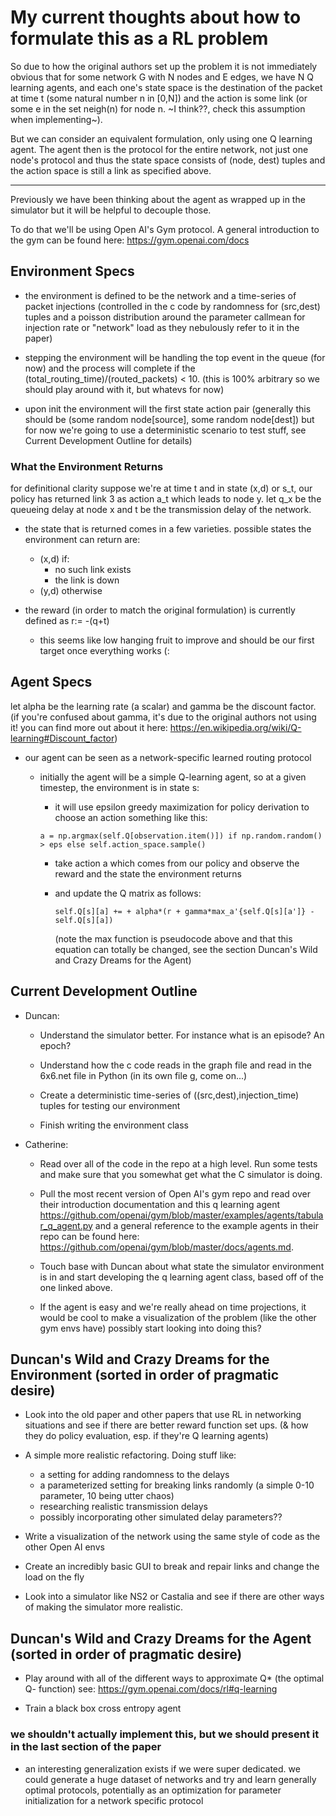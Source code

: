 # My current thoughts about how to formulate this as a RL problem

So due to how the original authors set up the problem it is not immediately obvious that for some network G with N nodes and E edges, we have N Q learning agents, and each one's state space is the destination of the packet at time t (some natural number n in [0,N]) and the action is some link (or some e in the set neigh(n) for node n. ~I think??, check this assumption when implementing~).

But we can consider an equivalent formulation, only using one Q learning agent. The agent then is the protocol for the entire network, not just one node's protocol and thus the state space consists of (node, dest) tuples and the action space is still a link as specified above.

--------------------------------------------------------------------------------

Previously we have been thinking about the agent as wrapped up in the simulator but it will be helpful to decouple those.

To do that we'll be using Open AI's Gym protocol. A general introduction to the gym can be found here:
https://gym.openai.com/docs

## Environment Specs
- the environment is defined to be the network and a time-series of packet injections (controlled in the c code by randomness for (src,dest) tuples and a poisson distribution around the parameter callmean for injection rate or "network" load as they nebulously refer to it in the paper)

- stepping the environment will be handling the top event in the queue (for now) and the process will complete if the (total_routing_time)/(routed_packets) < 10. (this is 100% arbitrary so we should play around with it, but whatevs for now)

- upon init the environment will the first state action pair (generally this should be (some random node[source], some random node[dest]) but for now we're going to use a deterministic scenario to test stuff, see Current Development Outline for details)

### What the Environment Returns
for definitional clarity suppose we're at time t and in state (x,d) or s_t, our policy has returned link 3 as action a_t which leads to node y. let q_x be the queueing delay at node x and t be the transmission delay of the network.   

- the state that is returned comes in a few varieties.
possible states the environment can return are:
  - (x,d) if:
    - no such link exists
    - the link is down
  - (y,d) otherwise

- the reward (in order to match the original formulation) is currently defined as r:= -(q+t)
  - this seems like low hanging fruit to improve and should be our first target once everything works (:  


## Agent Specs
let alpha be the learning rate (a scalar) and gamma be the discount factor. (if you're confused about gamma, it's due to the original authors not using it! you can find more out about it here: https://en.wikipedia.org/wiki/Q-learning#Discount_factor)

- our agent can be seen as a network-specific learned routing protocol

  - initially the agent will be a simple Q-learning agent, so at a given timestep, the environment is in state s:

    - it will use epsilon greedy maximization for policy derivation to choose an action
     something like this:
     ```
     a = np.argmax(self.Q[observation.item()]) if np.random.random() > eps else self.action_space.sample()
     ```

    - take action a which comes from our policy and observe the reward and the state the environment returns

    - and update the Q matrix as follows:
      ```
      self.Q[s][a] += + alpha*(r + gamma*max_a'{self.Q[s][a']} - self.Q[s][a])
      ```
      (note the max function is pseudocode above and that this equation can totally be changed, see the section Duncan's Wild and Crazy Dreams for the Agent)



## Current Development Outline
  - Duncan:
    - Understand the simulator better. For instance what is an episode? An epoch?

    - Understand how the c code reads in the graph file and read in the 6x6.net file in Python (in its own file g, come on...)

    - Create a deterministic time-series of ((src,dest),injection_time) tuples for testing our environment

    - Finish writing the environment class


  - Catherine:
    - Read over all of the code in the repo at a high level. Run some tests and make sure that you somewhat get what the C simulator is doing.

    - Pull the most recent version of Open AI's gym repo and read over their introduction documentation and this q learning agent https://github.com/openai/gym/blob/master/examples/agents/tabular_q_agent.py and a general reference to the example agents in their repo can be found here: https://github.com/openai/gym/blob/master/docs/agents.md.

    - Touch base with Duncan about what state the simulator environment is in and start developing the q learning agent class, based off of the one linked above.

    - If the agent is easy and we're really ahead on time projections, it would be cool to make a visualization of the problem (like the other gym envs have) possibly start looking into doing this?   


## Duncan's Wild and Crazy Dreams for the Environment (sorted in order of pragmatic desire)

- Look into the old paper and other papers that use RL in networking situations and see if there are better reward function set ups. (& how they do policy evaluation, esp. if they're Q learning agents)

- A simple more realistic refactoring. Doing stuff like:
  - a setting for adding randomness to the delays
  - a parameterized setting for breaking links randomly (a simple 0-10 parameter, 10 being utter chaos)
  - researching realistic transmission delays
  - possibly incorporating other simulated delay parameters??  

- Write a visualization of the network using the same style of code as the other Open AI envs

- Create an incredibly basic GUI to break and repair links and change the load on the fly

- Look into a simulator like NS2 or Castalia and see if there are other ways of making the simulator more realistic.    


## Duncan's Wild and Crazy Dreams for the Agent (sorted in order of pragmatic desire)

- Play around with all of the different ways to approximate Q* (the optimal Q- function) see: https://gym.openai.com/docs/rl#q-learning

- Train a black box cross entropy agent


### we shouldn't actually implement this, but we should present it in the last section of the paper  
  - an interesting generalization exists if we were super dedicated. we could generate a huge dataset of networks and try and learn generally optimal protocols, potentially as an optimization for parameter initialization for a network specific protocol
